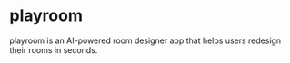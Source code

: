 # playroom
playroom is an AI-powered room designer app that helps users redesign their rooms in seconds.

